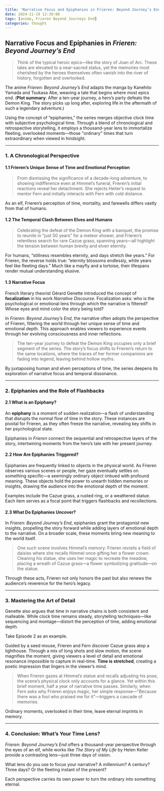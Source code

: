 ```yaml
---
title: 'Narrative Focus and Epiphanies in Frieren: Beyond Journey’s End'
date: 2024-11-19 12:39:08
tags: [anime, Frieren Beyond Journeys End]
categories: thought
---
```


## Narrative Focus and Epiphanies in *Frieren: Beyond Journey’s End*

> Think of the typical heroic epics—like the story of Joan of Arc. These tales are elevated to a near-sacred status, yet the memories most cherished by the heroes themselves often vanish into the river of history, forgotten and overlooked.

The anime *Frieren: Beyond Journey’s End* adapts the manga by Kanehito Yamada and Tsukasa Abe, weaving a tale that begins where most epics end. (**Plot summary**: After a ten-year journey, a hero’s party defeats the Demon King. The story picks up long after, exploring life in the aftermath of such a legendary adventure.) 

Using the concept of “epiphanies,” the series merges objective clock time with subjective psychological time. Through a blend of chronological and retrospective storytelling, it employs a thousand-year lens to immortalize fleeting, overlooked moments—those "ordinary" times that turn extraordinary when viewed in hindsight.

---

### 1. A Chronological Perspective

#### 1.1 Frieren’s Unique Sense of Time and Emotional Perception

> From dismissing the significance of a decade-long adventure, to showing indifference even at Himmel’s funeral, Frieren’s initial reactions reveal her detachment. She rejects Heiter’s request to mentor Fern and initially interacts with Fern with cold distance.

As an elf, Frieren’s perception of time, mortality, and farewells differs vastly from that of humans. 

#### 1.2 The Temporal Clash Between Elves and Humans

> Celebrating the defeat of the Demon King with a banquet, the promise to reunite in “just 50 years” for a meteor shower, and Frieren’s relentless search for rare Cazue grass, spanning years—all highlight the tension between human brevity and elven eternity.

For humans, “stillness resembles eternity, and days stretch like years.” For Frieren, the reverse holds true: “eternity blossoms endlessly, while years feel like fleeting days.” Much like a mayfly and a tortoise, their lifespans render mutual understanding elusive.

#### 1.3 Narrative Focus

French literary theorist Gérard Genette introduced the concept of **focalization** in his work *Narrative Discourse*. Focalization asks: who is the psychological or emotional lens through which the narrative is filtered? Whose eyes and mind color the story being told?

In *Frieren: Beyond Journey’s End*, the narrative often adopts the perspective of Frieren, filtering the world through her unique sense of time and emotional depth. This approach enables viewers to experience events through her evolving consciousness and inner reflections.

> The ten-year journey to defeat the Demon King occupies only a brief segment of the series. The story’s focus shifts to Frieren’s return to the same locations, where the traces of her former companions are fading into legend, leaving behind hollow myths.

By juxtaposing human and elven perceptions of time, the series deepens its exploration of narrative focus and temporal dissonance.

---

### 2. Epiphanies and the Role of Flashbacks

#### 2.1 What is an Epiphany?

An **epiphany** is a moment of sudden realization—a flash of understanding that disrupts the normal flow of time in the story. These instances are pivotal for Frieren, as they often freeze the narrative, revealing key shifts in her psychological state.

Epiphanies in *Frieren* connect the sequential and retrospective layers of the story, intertwining moments from the hero’s tale with her present journey.

#### 2.2 How Are Epiphanies Triggered?

Epiphanies are frequently linked to objects in the physical world. As Frieren observes various scenes or people, her gaze eventually settles on something specific—a seemingly ordinary object imbued with profound meaning. These objects hold the power to unearth hidden memories or insights, drawing the audience into the emotional depth of the moment.

Examples include the Cazue grass, a rusted ring, or a weathered statue. Each item serves as a focal point that triggers flashbacks and recollections.

#### 2.3 What Do Epiphanies Uncover?

In *Frieren: Beyond Journey’s End*, epiphanies grant the protagonist new insights, propelling the story forward while adding layers of emotional depth to the narrative. On a broader scale, these moments bring new meaning to the world itself.

> One such scene involves Himmel’s memory: Frieren revisits a field of daisies where she recalls Himmel once gifting her a flower crown. Cleaning his statue, she uses her magic to recreate the meadow, placing a wreath of Cazue grass—a flower symbolizing gratitude—on the statue.

Through these acts, Frieren not only honors the past but also renews the audience’s reverence for the hero’s legacy.

---

### 3. Mastering the Art of Detail

Genette also argues that time in narrative chains is both consistent and malleable. While clock time remains steady, storytelling techniques—like sequencing and montage—distort the perception of time, adding emotional depth.

Take Episode 2 as an example.

Guided by a seed mouse, Frieren and Fern discover Cazue grass atop a lighthouse. Through a mix of long shots and slow motion, the scene magnifies the moment, giving viewers a level of detail and emotional resonance impossible to capture in real-time. **Time is stretched**, creating a poetic impression that lingers in the viewer’s mind.

> When Frieren gazes at Himmel’s statue and recalls adjusting his pose, the scene’s physical clock only accounts for a glance. Yet within this brief moment, half a year of narrative time passes. Similarly, when Fern asks why Frieren enjoys magic, her simple response—“Because there was a fool who praised me for it”—triggers a cascade of memories.

Ordinary moments, overlooked in their time, leave eternal imprints in memory.

---

### 4. Conclusion: What’s Your Time Lens?

*Frieren: Beyond Journey’s End* offers a thousand-year perspective through the eyes of an elf, while works like *The Story of My Life* by Helen Keller provide a contrasting lens—just three days of vision.

What lens do you use to focus your narrative? A millennium? A century? Three days? Or the fleeting instant of the present?  

Each perspective carries its own power to turn the ordinary into something eternal.